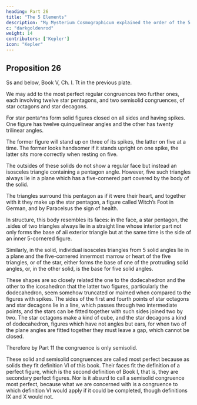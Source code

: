 ```yaml
---
heading: Part 26
title: "The 5 Elements"
description: "My Mysterium Cosmographicum explained the order of the 5 solids in the world"
c: "darkgoldenrod"
weight: 14
contributors: ['Kepler']
icon: "Kepler"
---
```



## Proposition 26

Ss and below,
Book V, Ch. I. Tt
in the previous
plate.

We may add to the most perfect regular congruences two further ones, each involving twelve star pentagons, and two semisolid congruences, of star octagons and star decagons.

For star penta^ns form solid figures closed on all sides and having spikes. One figure has twelve quinquelinear angles and the other has twenty trilinear angles.

The former figure will stand up on three of its spikes, the latter on five at a time. The former looks handsomer if it stands upright on one spike, the latter sits more correctly when resting on five.

The outsides of these solids do not show a regular face but instead an isosceles triangle containing a pentagon
angle. However, five such triangles always lie in a plane which has a five-cornered part covered by the body of the solid. 

The triangles surround this pentagon as if it were their heart, and together with it they make up the star pentagon, a figure called Witch’s Foot in German, and by Paracelsus the sign of health. 

In structure, this body resembles its faces: in the face, a star pentagon, the .sides of two triangles always lie in a straight line whose interior part not only forms the base of aii exterior triangle but at the same time is the side of an inner 5-cornered figure. 

Similarly, in the solid, individual isosceles triangles from 5 solid angles lie in a plane and the five-cornered innermost marrow or heart of the five triangles, or of the star, either forms the base of one of the protruding solid angles, or, in the other solid, is the base for five solid angles. 

These shapes are so closely related the one to the dodecahedron and the other to the icosahedron that the latter two figures, particularly the dodecahedron, seem somehow truncated or maimed when compared to the figures with spikes.
The sides of the first and fourth points of star octagons and star decagons
lie in a line, which passes through two intermediate points, and the stars can
be fitted together with such sides joined two by two. The star octagons make
a kind of cube, and the star decagons a kind of dodecahedron, figures which
have not angles but ears, for when two of the plane angles are fitted together
they must leave a gap, which cannot be closed.

Therefore by Part 11 the congruence is only semisolid.

These solid and semisolid congruences are called most perfect because as
solids they fit definition VI of this book. Their faces fit the definition of a perfect
figure, which is the second definition of Book I, that is, they are secondary perfect
figures. Nor is it absurd to call a semisolid congruence most perfect, because
what we are concerned with is a congruence to which definition VI would apply
if it could be completed, though definitions IX and X would not.


